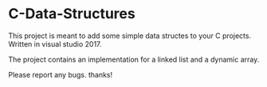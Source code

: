 # C-Data-Structures

This project is meant to add some simple data structes to your C projects. Written in visual studio 2017.

The project contains an implementation for a linked list and a dynamic array.

Please report any bugs. thanks!
